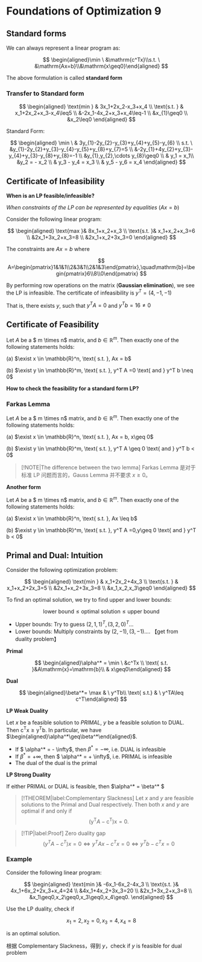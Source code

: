 # Foundations of Optimization 9


## Standard forms

We can always represent a linear program as:

$$
\begin{aligned}\min \ &\mathrm{c^Tx}\\s.t. \ &\mathrm{Ax=b}\\&\mathrm{x\geq0}\end{aligned}
$$

The above formulation is called **standard form**

### Transfer to Standard form

$$
\begin{aligned}
\text{min } & 3x_1+2x_2-x_3+x_4  \\
\text{s.t. } & x_1+2x_2+x_3-x_4\leq5  \\
&-2x_1-4x_2+x_3+x_4\leq-1 \\
&x_{1}\geq0 \\
&x_2\leq0
\end{aligned}
$$

Standard Form:

$$
\begin{aligned}
\min \  & 3y_{1}-2y_{2}-y_{3}+y_{4}+y_{5}-y_{6} \\
s.t. \ &y_{1}-2y_{2}+y_{3}-y_{4}-y_{5}+y_{8}+y_{7}=5 \\
&-2y_{1}+4y_{2}+y_{3}-y_{4}+y_{3}-y_{8}+y_{8}=-1 \\
&y_{1},y_{2},\cdots y_{8}\geq0 \\
& y_1 = x_1\\
&y_2 = - x_2 \\
& y_3 - y_4 = x_3 \\
& y_5 - y_6 = x_4
\end{aligned}
$$

## Certificate of Infeasibility

**When is an LP feasible/infeasible?**

*When constraints of the LP can be represented by equalities* ($Ax = b$)

Consider the following linear program:

$$
\begin{aligned}
\text{max }& 8x_1+x_2+x_3  \\
\text{s.t. }& x_1+x_2+x_3=6  \\
&2x_1+3x_2+x_3=8 \\
&2x_1+x_2+3x_3=0
\end{aligned}
$$

The constraints are $Ax = b$ where

$$
A=\begin{pmatrix}1&1&1\\2&3&1\\2&1&3\end{pmatrix},\quad\mathrm{b}=\begin{pmatrix}6\\8\\0\end{pmatrix}
$$

By performing row operations on the matrix (**Gaussian elimination**), we see the LP is infeasible. The certificate of infeasibility is $y^T = (4,-1,-1)$

That is, there exists $y$, such that $y^T A = 0$ and $y^T b = 16 \neq 0$


## Certificate of Feasibility

Let $A$ be a $ m \times n$ matrix, and $b \in \mathbb{R}^m$. Then exactly one of the following statements holds:

(a) $\exist x \in \mathbb{R}^n, \text{ s.t. }, Ax = b$

(b) $\exist y \in \mathbb{R}^m, \text{ s.t. }, y^T A =0 \text{ and } y^T b \neq 0$

**How to check the feasibility for a standard form LP?**

### Farkas Lemma

Let $A$ be a $ m \times n$ matrix, and $b \in \mathbb{R}^m$. Then exactly one of the following statements holds:

(a) $\exist x \in \mathbb{R}^n, \text{ s.t. }, Ax = b, x\geq 0$

(b) $\exist y \in \mathbb{R}^m, \text{ s.t. }, y^T A \geq 0 \text{ and } y^T b < 0$

> [!NOTE|The difference between the two lemma]
> Farkas Lemma 是对于标准 LP 问题而言的，Gauss Lemma 并不要求 $x \geq 0$。


**Another form**

Let $A$ be a $ m \times n$ matrix, and $b \in \mathbb{R}^m$. Then exactly one of the following statements holds:

(a) $\exist x \in \mathbb{R}^n, \text{ s.t. }, Ax \leq b$

(b) $\exist y \in \mathbb{R}^m, \text{ s.t. }, y^T A =0,y\geq 0 \text{ and } y^T b < 0$



## Primal and Dual: Intuition

Consider the following optimization problem:

$$
\begin{aligned}
\text{min } & x_1+2x_2+4x_3  \\
\text{s.t. } &  x_1+x_2+2x_3=5  \\
&2x_1+x_2+3x_3=8 \\
&x_1,x_2,x_3\geq0
\end{aligned}
$$

To find an optimal solution, we try to find upper and lower bounds:

$$
\text{lower bound} ≤ \text{optimal solution} ≤ \text{upper bound}
$$

- Upper bounds: Try to guess $(2,1,1)^T,(3,2,0)^T...$
- Lower bounds: Multiply constraints by $(2,-1),(3,-1) ....$ 【get from duality problem】

**Primal**

$$
\begin{aligned}\alpha^* =  \min \ &c^Tx \\  \text{ s.t. }&A\mathrm{x}=\mathrm{b}\\ & x\geq0\end{aligned}
$$

**Dual**

$$
\begin{aligned}\beta^*=  \max & \ y^Tb\\  \text{ s.t.} & \ y^TA\leq c^T\end{aligned}
$$

**LP Weak Duality**

Let $x$ be a feasible solution to *PRIMAL*, $y$ be a feasible solution to DUAL. Then $\mathsf{c^{T}x\geq y^{T}b}.$ In particular, we have $\begin{aligned}\alpha^*\geq\beta^*\end{aligned}$.

- If $ \alpha^* = - \infty$, then $\beta^* = - \infty$, i.e. DUAL is infeasible
- If $\beta^* = + \infty$, then $ \alpha^* = + \infty$, i.e. PRIMAL is infeasible
- The dual of the dual is the primal

**LP Strong Duality**

If either PRIMAL or DUAL is feasible, then $\alpha^* = \beta^* $


> [!THEOREM|label:Complementary Slackness]
> Let $x$ and $y$ are feasible solutions to the Primal and Dual respectively. Then both $x$ and $y$ are optimal if and only if
$$
(\mathrm{y}^\mathsf{T}A-\mathrm{c}^\mathsf{T})\mathrm{x}=0.
$$
> 

> [!TIP|label:Proof]
> Zero duality gap
$$
(y^{T}A-c^{T})x=0\Longleftrightarrow y^{T}Ax-c^{T}x=0\Longleftrightarrow y^{T}b-c^{T}x=0
$$
> 


### Example

Consider the following linear program:

$$
\begin{aligned}
\text{min }& -6x_1-6x_2-4x_3  \\
\text{s.t. }& 4x_1+6x_2+2x_3+x_4=24  \\
&4x_1+4x_2+3x_3=20 \\
&2x_1+3x_2+x_3=8 \\
&x_1\geq0,x_2\geq0,x_3\geq0,x_4\geq0.
\end{aligned}
$$

Use the LP duality, check if

$$
x_1=2,x_2=0,x_3=4,x_4=8
$$

is an optimal solution.

根据 Complementary Slackness，得到 $y$，check if $y$ is feasible for dual problem

